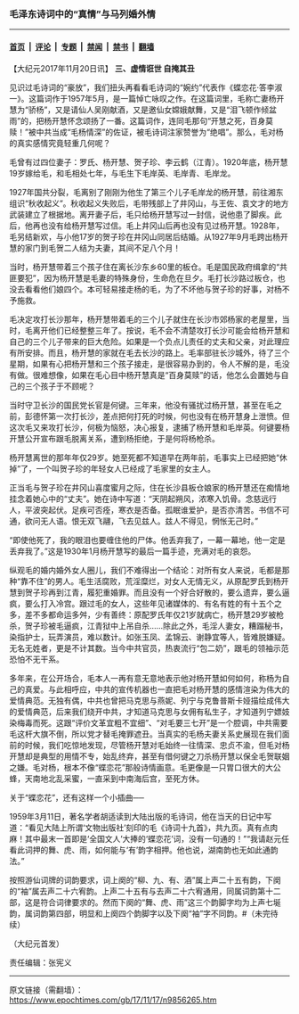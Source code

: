 ### 毛泽东诗词中的“真情”与马列婚外情

---

#### [首页](../../../..?n9856265) &nbsp;|&nbsp; [评论](../../../../../epoch-comment?n9856265) &nbsp;|&nbsp; [专题](../../../../../epoch-special?n9856265) &nbsp;|&nbsp; [禁闻](../../../../../epoch-news?n9856265) &nbsp;|&nbsp; [禁书](../../../../../books?n9856265) &nbsp;|&nbsp; [翻墙](https://github.com/gfw-breaker/nogfw/blob/master/README.md?n9856265)


<div class="post_content" id="artbody" itemprop="articleBody">
 <!-- article content begin -->
 <p>
  【大纪元2017年11月20日讯】
  <strong>
   三、虚情诳世 自掩其丑
  </strong>
 </p>
 <p>
  见识过毛诗词的“豪放”，我们扭头再看看毛诗词的“婉约”代表作《蝶恋花‧答李淑一》。这篇词作于1957年5月，是一篇悼亡咏叹之作。在这篇词里，毛称亡妻杨开慧为“骄杨”，又是请仙人吴刚献酒，又是邀仙女嫦娥献舞，又是“泪飞顿作倾盆雨”的，把杨开慧怀念颂扬了一番。这篇词作，连同毛那句“开慧之死，百身莫赎！”被中共当成“毛杨情深”的佐证，被毛诗词注家赞誉为“绝唱”。那么，毛对杨的真实感情究竟轻重几何呢？
 </p>
 <p>
  毛曾有过四位妻子：罗氏、杨开慧、贺子珍、李云鹤（江青）。1920年底，杨开慧19岁嫁给毛，和毛相处七年，与毛生下毛岸英、毛岸青、毛岸龙。
 </p>
 <p>
  1927年国共分裂，毛离别了刚刚为他生了第三个儿子毛岸龙的杨开慧，前往湘东组识“秋收起义”。秋收起义失败后，毛带残部上了井冈山，与王佐、袁文才的地方武装建立了根据地。离开妻子后，毛只给杨开慧写过一封信，说他患了脚疾。此后，他再也没有给杨开慧写过信。毛上井冈山后再也没有见过杨开慧。1928年，毛另结新欢，与小他17岁的贺子珍在井冈山同居后结婚。从1927年9月毛跨出杨开慧的家门到毛贺二人结为夫妻，其间不足八个月！
 </p>
 <p>
  当时，杨开慧带着三个孩子住在离长沙东乡60里的板仓。毛是国民政府缉拿的“共匪要犯”，因为杨开慧是毛妻的特殊身份，生命危在旦夕。毛打长沙路过板仓，也没去看看他们娘四个。本可轻易接走杨的毛，为了不坏他与贺子珍的好事，对杨不予施救。
 </p>
 <p>
  毛决定攻打长沙那年，杨开慧带着毛的三个儿子就住在长沙市郊杨家的老屋里，当时，毛离开他们已经整整三年了。按说，毛不会不清楚攻打长沙可能会给杨开慧和自己的三个儿子带来的巨大危险。如果是一个负点儿责任的丈夫和父亲，对此理应有所安排。而且，杨开慧的家就在毛去长沙的路上。毛率部驻长沙城外，待了三个星期，如果有心把杨开慧和三个孩子接走，是很容易办到的，令人不解的是，毛没有做。很难想像，如果在毛心目中杨开慧真是“百身莫赎”的话，他怎么会置她与自己的三个孩子于不顾呢？
 </p>
 <p>
  当时守卫长沙的国民党长官是何键。三年来，他没有骚扰过杨开慧，甚至在毛之前，彭德怀第一次打长沙，差点把何打死的时候，何也没有在杨开慧身上泄愤。但这次毛又来攻打长沙，何极为恼怒，决心报复，逮捕了杨开慧和毛岸英。何键要杨开慧公开宣布跟毛脱离关系，遭到杨拒绝，于是何将杨枪杀。
 </p>
 <p>
  杨开慧离世的那年年仅29岁。她至死都不知道早在两年前，毛事实上已经把她“休掉”了，一个叫贺子珍的年轻女人已经成了毛家里的女主人。
 </p>
 <p>
  正当毛与贺子珍在井冈山喜度蜜月之际，住在长沙县板仓娘家的杨开慧还在痴情地挂念着她心中的“丈夫”。她在诗中写道：“天阴起朔风，浓寒入饥骨。念慈远行人，平波突起伏。足疾可否痊，寒衣是否备。孤眠谁爱护，是否亦清苦。书信不可通，欲问无人语。恨无双飞翮，飞去见兹人。兹人不得见，惘怅无己时。”
 </p>
 <p>
  “即使他死了，我的眼泪也要缠住他的尸体。他丢弃我了，一幕一幕地，他一定是丢弃我了。”这是1930年1月杨开慧写的最后一篇手迹，充满对毛的哀怨。
 </p>
 <p>
  纵观毛的婚内婚外女人圈儿，我们不难得出一个结论：对所有女人来说，毛都是那种“靠不住”的男人。毛生活腐败，荒淫糜烂，对女人无情无义，从原配罗氏到杨开慧到贺子珍再到江青，履犯重婚罪。而且没有一个好合好散的，要么遗弃，要么逼疯，要么打入冷宫。跟过毛的女人，这些年见诸媒体的、有名有姓的有十五个之多，差不多都命运多舛，少有善终：原配罗氏年仅21岁就病亡，杨开慧29岁被枪杀，贺子珍被毛逼疯，江青狱中上吊自杀……除此之外，毛淫人妻女，糟蹋秘书，染指护士，玩弄演员，难以数计。如张玉凤、孟锦云、谢静宜等人，皆难脱嫌疑。无名无姓者，更是不计其数。当今中共官员，热衷流行“包二奶”，跟毛的领袖示范恐怕不无干系。
 </p>
 <p>
  多年来，在公开场合，毛本人一再有意无意地表示他对杨开慧如何如何，称杨为自己的真爱。与此相呼应，中共的宣传机器也一直把毛对杨开慧的感情渲染为伟大的爱情典范。无独有偶，中共也曾把马克思与燕妮、列宁与克鲁普斯卡娅描绘成伟大的爱情典范，后来我们绕开中共，才知道马克思与女佣有私生子，才知道列宁嫖妓染梅毒而死。这跟“评价文革宜粗不宜细”、“对毛要三七开”是一个腔调，中共需要毛这杆大旗不倒，所以党才替毛掩罪遮丑。当真实的毛杨夫妻关系史展现在我们面前的时候，我们吃惊地发现，尽管杨开慧对毛始终一往情深、忠贞不渝，但毛对杨开慧却是典型的用情不专，始乱终弃，甚至有借何键之刀杀杨开慧以保全毛贺联姻之嫌。毛对杨，根本不像“蝶恋花”那般诗情画意。毛更像是一只胃口很大的大公蜂，天南地北乱采蜜，一直采到中南海后宫，至死方休。
 </p>
 <p>
  关于“蝶恋花”，还有这样一个小插曲──
 </p>
 <p>
  1959年3月11日，著名学者胡适读到大陆出版的毛诗词，他在当天的日记中写道：“看见大陆上所谓‘文物出版社’刻印的毛《诗词十九首》，共九页。真有点肉麻！其中最末一首即是‘全国文人’大捧的‘蝶恋花’词，没有一句通的！”“我请赵元任看此词押的舞、虎、雨，如何能与‘有’韵字相押。他也说，湖南韵也无如此通韵法。”
 </p>
 <p>
  按照游仙词牌的词韵要求，词上阕的“柳、九、有、酒”属上声二十五有韵，下阕的“袖”属去声二十六宥韵。上声二十五有与去声二十六宥通用，同属词韵第十二部，这是符合词律要求的。然而下阕的“舞、虎、雨”这三个韵脚字均为上声七埏韵，属词韵第四部，明显和上阕四个韵脚字以及下阕“袖”字不同韵。#（未完待续）
 </p>
 <p>
  （大纪元首发）
 </p>
 <p>
  责任编辑：张宪义
 </p>
 <!-- article content end -->
 <div id="below_article_ad">
 </div>
</div>


---

原文链接（需翻墙）：https://www.epochtimes.com/gb/17/11/17/n9856265.htm
